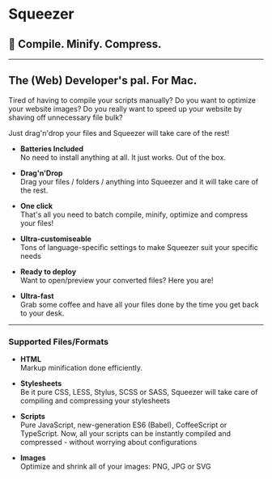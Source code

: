 # Squeezer
##  Compile. Minify. Compress.

-----

## The (Web) Developer's pal. For Mac.

Tired of having to compile your scripts manually? Do you want to optimize your website images? Do you really want to speed up your website by shaving off unnecessary file bulk?

Just drag'n'drop your files and Squeezer will take care of the rest!

- **Batteries Included**   
No need to install anything at all. It just works. Out of the box.

- **Drag'n'Drop**   
Drag your files / folders / anything into Squeezer and it will take care of the rest.

- **One click**   
That's all you need to batch compile, minify, optimize and compress your files!

- **Ultra-customiseable**   
Tons of language-specific settings to make Squeezer suit your specific needs

- **Ready to deploy**   
Want to open/preview your converted files? Here you are!

- **Ultra-fast**   
Grab some coffee and have all your files done by the time you get back to your desk.

-----

### Supported Files/Formats

- **HTML**   
Markup minification done efficiently.

- **Stylesheets**   
Be it pure CSS, LESS, Stylus, SCSS or SASS, Squeezer will take care of compiling and compressing your stylesheets

- **Scripts**   
Pure JavaScript, new-generation ES6 (Babel), CoffeeScript or TypeScript. Now, all your scripts can be instantly compiled and compressed - without worrying about configurations

- **Images**   
Optimize and shrink all of your images: PNG, JPG or SVG
